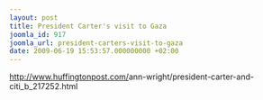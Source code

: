 ```yaml
---
layout: post
title: President Carter's visit to Gaza
joomla_id: 917
joomla_url: president-carters-visit-to-gaza
date: 2009-06-19 15:53:57.000000000 +02:00
---
```

<a href="http://www.huffingtonpost.com/ann-wright/president-carter-and-citi_b_217252.html" target="_blank">http://www.huffingtonpost.com/<wbr />ann-wright/president-carter-<wbr />and-citi_b_217252.html</a>

